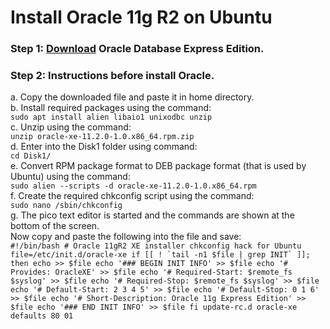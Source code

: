 # Install Oracle 11g R2 on Ubuntu

### Step 1: [Download](https://www.oracle.com/technetwork/database/database-technologies/express-edition/downloads/xe-prior-releases-5172097.html) Oracle Database Express Edition.

### Step 2: Instructions before install Oracle.
   a. Copy the downloaded file and paste it in home directory.  
   b. Install required packages using the command:  
      ```
      sudo apt install alien libaio1 unixodbc unzip
      ```  
   c. Unzip using the command:  
      ```
      unzip oracle-xe-11.2.0-1.0.x86_64.rpm.zip
      ```  
   d. Enter into the Disk1 folder using command:  
      ```
      cd Disk1/
      ```  
   e. Convert RPM package format to DEB package format (that is used by Ubuntu) using the command:  
      ```
      sudo alien --scripts -d oracle-xe-11.2.0-1.0.x86_64.rpm
      ```  
   f. Create the required chkconfig script using the command:  
      ```
      sudo nano /sbin/chkconfig
      ```  
   g. The pico text editor is started and the commands are shown at the bottom of the screen.  
      Now copy and paste the following into the file and save:  
      ```
      #!/bin/bash
      # Oracle 11gR2 XE installer chkconfig hack for Ubuntu
      file=/etc/init.d/oracle-xe
      if [[ ! `tail -n1 $file | grep INIT` ]]; then
          echo >> $file
          echo '### BEGIN INIT INFO' >> $file
          echo '# Provides: OracleXE' >> $file
          echo '# Required-Start: $remote_fs $syslog' >> $file
          echo '# Required-Stop: $remote_fs $syslog' >> $file
          echo '# Default-Start: 2 3 4 5' >> $file
          echo '# Default-Stop: 0 1 6' >> $file
          echo '# Short-Description: Oracle 11g Express Edition' >> $file
          echo '### END INIT INFO' >> $file
      fi
      update-rc.d oracle-xe defaults 80 01
      ```  
